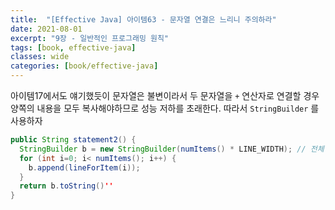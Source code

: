 ```yaml
---
title:  "[Effective Java] 아이템63 - 문자열 연결은 느리니 주의하라"
date: 2021-08-01
excerpt: "9장 - 일반적인 프로그래밍 원칙"
tags: [book, effective-java]
classes: wide
categories: [book/effective-java]
---
```


아이템17에서도 얘기했듯이 문자열은 불변이라서 두 문자열을 `+` 연산자로 연결할 경우 양쪽의 내용을 모두 복사해야하므로 성능 저하를 초래한다.
따라서 `StringBuilder` 를 사용하자

``` java
public String statement2() {
  StringBuilder b = new StringBuilder(numItems() * LINE_WIDTH); // 전체 결과를 담기에 충분한 크기로 초기화
  for (int i=0; i< numItems(); i++) {
    b.append(lineForItem(i));
  }
  return b.toString()''
}
```
